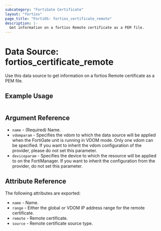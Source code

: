 ```yaml
---
subcategory: "FortiGate Certificate"
layout: "fortios"
page_title: "FortiOS: fortios_certificate_remote"
description: |-
  Get information on a fortios Remote certificate as a PEM file.
---
```


# Data Source: fortios_certificate_remote
Use this data source to get information on a fortios Remote certificate as a PEM file.


## Example Usage

```hcl

```

## Argument Reference

* `name` - (Required) Name.
* `vdomparam` - Specifies the vdom to which the data source will be applied when the FortiGate unit is running in VDOM mode. Only one vdom can be specified. If you want to inherit the vdom configuration of the provider, please do not set this parameter.
* `deviceparam` - Specifies the device to which the resource will be applied to on the FortiManager. If you want to inherit the configuration from the provider, do not set this parameter.

## Attribute Reference

The following attributes are exported:

* `name` - Name.
* `range` - Either the global or VDOM IP address range for the remote certificate.
* `remote` - Remote certificate.
* `source` - Remote certificate source type.
